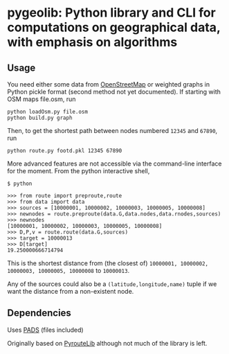 pygeolib: Python library and CLI for computations on geographical data, with emphasis on algorithms
===================================================================================================

Usage
-----

You need either some data from [OpenStreetMap](http://wiki.openstreetmap.org/wiki/Downloading_data) or weighted graphs in Python pickle format (second method not yet documented). If starting with OSM maps file.osm, run

    python loadOsm.py file.osm
    python build.py graph

Then, to get the shortest path between nodes numbered `12345` and `67890`, run

    python route.py footd.pkl 12345 67890

More advanced features are not accessible via the command-line interface for the moment. From the python interactive shell,

    $ python

    >>> from route import preproute,route
    >>> from data import data
    >>> sources = [10000001, 10000002, 10000003, 10000005, 10000008]
    >>> newnodes = route.preproute(data.G,data.nodes,data.rnodes,sources)
    >>> newnodes
    [10000001, 10000002, 10000003, 10000005, 10000008]
    >>> D,P,v = route.route(data.G,sources)
    >>> target = 10000013
    >>> D[target]
    19.250000666714794

This is the shortest distance from (the closest of) `10000001, 10000002, 10000003, 10000005, 10000008` to `10000013`.

Any of the sources could also be a `(latitude,longitude,name)` tuple if we want the distance from a non-existent node.

Dependencies
------------

Uses [PADS](http://www.ics.uci.edu/~eppstein/PADS/) (files included)

Originally based on [PyrouteLib](http://wiki.openstreetmap.org/wiki/PyrouteLib) although not much of the library is left.